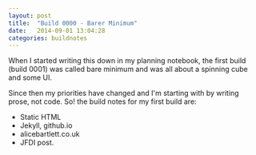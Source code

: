 ```yaml
---
layout: post
title:  "Build 0000 - Barer Minimum"
date:   2014-09-01 13:04:28
categories: buildnotes
---
```


When I started writing this down in my planning notebook, the first build (build 0001) was called bare minimum and was all about a spinning cube and some UI.

Since then my priorities have changed and I'm starting with by writing prose, not code.  So! the build notes for my first build are:

*	Static HTML
*	Jekyll, github.io
*	alicebartlett.co.uk
*	JFDI post.
